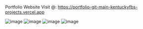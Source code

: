 Portfolio Website 
Visit @: https://portfolio-git-main-kentuckyfbs-projects.vercel.app

![image](https://github.com/user-attachments/assets/24ad04f3-90ae-486a-a82c-556f4a7ca5ee)
![image](https://github.com/user-attachments/assets/12c3ddb1-23fe-498f-888c-57abc13508cd)
![image](https://github.com/user-attachments/assets/912dc1bb-4649-4071-bef0-2c80d31e3aec)
![image](https://github.com/user-attachments/assets/5f8043e4-5f94-492d-8d74-f1d3f9f2b685)
